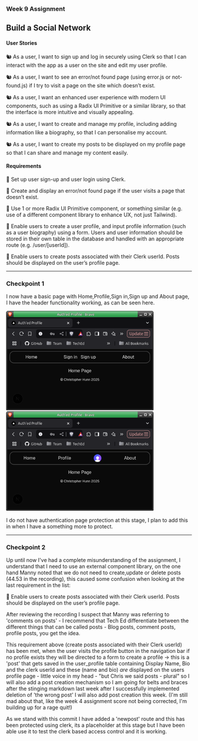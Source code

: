 ### Week 9 Assignment

## Build a Social Network

#### User Stories

🐿️ As a user, I want to sign up and log in securely using Clerk so that I can interact with the app as a user on the site and edit my user profile.

🐿️ As a user, I want to see an error/not found page (using error.js or not-found.js) if I try to visit a page on the site which doesn’t exist.

🐿️ As a user, I want an enhanced user experience with modern UI components, such as using a Radix UI Primitive or a similar library, so that the interface is more intuitive and visually appealing.

🐿️ As a user, I want to create and manage my profile, including adding information like a biography, so that I can personalise my account.

🐿️ As a user, I want to create my posts to be displayed on my profile page so that I can share and manage my content easily.

#### Requirements

🎯 Set up user sign-up and user login using Clerk.

🎯 Create and display an error/not found page if the user visits a page that doesn’t exist.

🎯 Use 1 or more Radix UI Primitive component, or something similar (e.g. use of a different component library to enhance UX, not just Tailwind).

🎯 Enable users to create a user profile, and input profile information (such as a user biography) using a form. Users and user information should be stored in their own table in the database and handled with an appropriate route (e.g. /user/[userId]).

🎯 Enable users to create posts associated with their Clerk userId. Posts should be displayed on the user’s profile page.

---

### Checkpoint 1

I now have a basic page with Home,Profile,Sign in,Sign up and About page, I have the header functionality working, as can be seen here.

<img src="./misc/W9-NotLoggedIn.png" alt="not logged in web page" width="400"/><img src="./misc/W9-LoggedIn.png" alt="logged in web page" width="400"/>

I do not have authentication page protection at this stage, I plan to add this in when I have a something more to protect.

---

### Checkpoint 2

Up until now I've had a complete misunderstanding of the assignment, I understand that I need to use an external component library, on the one hand Manny noted that we do not need to create,update or delete posts (44.53 in the recording), this caused some confusion when looking at the last requirement in the list:

🎯 Enable users to create posts associated with their Clerk userId. Posts should be displayed on the user’s profile page.

After reviewing the recording I suspect that Manny was referring to 'comments on posts' - I recommend that Tech Ed differentiate between the different things that can be called posts - Blog posts, comment posts, profile posts, you get the idea.

This requirement above (create posts associated with their Clerk userId) has been met, when the user visits the profile button in the navigation bar if no profile exists they will be directed to a form to create a profile -> this is a 'post' that gets saved in the user_profile table containing Display Name, Bio and the clerk userId and these (name and bio) _are_ displayed on the users profile page - little voice in my head - "but Chris we said posts - plural" so I will also add a post creation mechanism so I am going for belts and braces after the stinging markdown last week after I successfully implemented deletion of 'the wrong post' I will also add post creation this week. (I'm still mad about that, like the week 4 assignment score not being corrected, I'm building up for a rage quit!)

As we stand with this commit I have added a 'newpost' route and this has been protected using clerk, its a placeholder at this stage but I have been able use it to test the clerk based access control and it is working.
